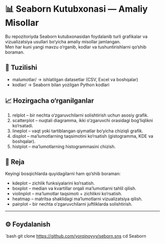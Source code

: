 # 📊 Seaborn Kutubxonasi — Amaliy Misollar  

Bu repozitoriyda Seaborn kutubxonasidan foydalanib turli grafikalar va vizualizatsiya usullari bo‘yicha amaliy misollar jamlangan.  
Men har kuni yangi mavzu o‘rganib, kodlar va tushuntirishlarni qo‘shib boraman.  

## 📂 Tuzilishi  

- malumotlar/ → ishlatilgan datasetlar (CSV, Excel va boshqalar)  
- kodlar/ → Seaborn bilan yozilgan Python kodlari  


## 📈 Hozirgacha o‘rganilganlar  

1. relplot – bir nechta o‘zgaruvchilarni solishtirish uchun asosiy grafik.  
2. scatterplot – nuqtali diagramma, ikki o‘zgaruvchi orasidagi bog‘liqlikni ko‘rsatadi.  
3. lineplot – vaqt yoki tartiblangan qiymatlar bo‘yicha chiziqli grafik.  
4. displot – ma’lumotlarning taqsimotini ko‘rsatish (gistogramma, KDE va boshqalar).  
5. histplot – ma’lumotlarning histogrammasini chizish.

## 📌 Reja  

Keyingi bosqichlarda quyidagilarni ham qo‘shib boraman:  

- kdeplot – zichlik funksiyalarini ko‘rsatish.    
- boxplot – median va kvartillar orqali ma’lumotlarni tahlil qilish.  
- violinplot – ma’lumotlar taqsimoti + zichlikni ko‘rsatish.  
- heatmap – matritsa shaklidagi ma’lumotlarni vizualizatsiya qilish.  
- pairplot – bir nechta o‘zgaruvchilarni juftliklarda solishtirish.  

---

## ⚙️ Foydalanish  

`bash
git clone https://github.com/yorqinoyyy/seborn.sns
cd Seaborn
